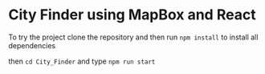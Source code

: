 # City Finder using MapBox and React

To try the project clone the repository and then run ```npm install``` to install all dependencies

then ```cd City_Finder``` and type ```npm run start```



